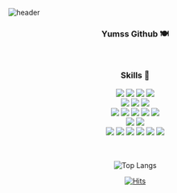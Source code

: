
![header](https://capsule-render.vercel.app/api?type=waving&color=timeGradient&height=150&animation=fadeIn&section=header&text=&fontAlign=70&desc=)

<div align="center">
    <h3 align="center"> Yumss Github 🍽️ </h3>
    <br />
    <h3>Skills 🔨</h3>
    <div>
        <img src="https://img.shields.io/badge/HTML-E34F26?style=flat-square&logo=HTML5&logoColor=white" />
        <img src="https://img.shields.io/badge/CSS-1572B6?style=flat-square&logo=CSS3&logoColor=white" />
        <img src="https://img.shields.io/badge/JavaScript-F7DF1E?style=flat-square&logo=javascript&logoColor=white" />
        <img src="https://img.shields.io/badge/TypeScript-3178C6?style=flat-square&logo=typescript&logoColor=white" />
    </div>
    <div>
        <img src="https://img.shields.io/badge/SCSS-CC6699?style=flat-square&logo=Sass&logoColor=white" />
        <img src="https://img.shields.io/badge/CSS Modules-000000?style=flat-square&logo=cssmodules&logoColor=white" />
        <img src="https://img.shields.io/badge/Styled-components-DB7093?style=flat-square&logo=styledcomponents&logoColor=white" />
    </div>
    <div>
        <img src="https://img.shields.io/badge/jQuery-0769AD?style=flat-square&logo=jquery&logoColor=white" />
        <img src="https://img.shields.io/badge/React-61DAFB?style=flat-square&logo=React&logoColor=white" />    
        <img src="https://img.shields.io/badge/Redux-764ABC?style=flat-square&logo=Redux&logoColor=white" />
        <img src="https://img.shields.io/badge/Redux-Saga-999999?style=flat-square&logo=Reduxsaga&logoColor=white" />
        <img src="https://img.shields.io/badge/Next.js-000000?style=flat-square&logo=nextdotjs&logoColor=white" />                
    </div>
    <div>
        <img src="https://img.shields.io/badge/AWS S3-569A31?style=flat-square&logo=amazons3&logoColor=white" />
        <img src="https://img.shields.io/badge/Amazon AWS-232F3E?style=flat-square&logo=amazonaws&logoColor=white" />
    </div>
    <div>
        <img src="https://img.shields.io/badge/Github-181717?style=flat-square&logo=github&logoColor=white" />
        <img src="https://img.shields.io/badge/Jira-0052CC?style=flat-square&logo=jira&logoColor=white" />
        <img src="https://img.shields.io/badge/Confluence-172B4D?style=flat-square&logo=confluence&logoColor=white" />
        <img src="https://img.shields.io/badge/Slack-4A154B?style=flat-square&logo=Slack&logoColor=white" />
        <img src="https://img.shields.io/badge/Figma-F24E1E?style=flat-square&logo=Figma&logoColor=white" />
        <img src="https://img.shields.io/badge/Notion-000000?style=flat-square&logo=Notion&logoColor=white" />
    </div>
</div>
<br />
<br />
<div align="center">
    
![Top Langs](https://github-readme-stats.vercel.app/api/top-langs/?username=yum-kim&hide_progress=true)

</div>
<div align="center">
    
[![Hits](https://hits.seeyoufarm.com/api/count/incr/badge.svg?url=https%3A%2F%2Fgithub.com%2Fyum-kim&count_bg=%23CA9DEF&title_bg=%23000000&icon=github.svg&icon_color=%23E7E7E7&title=Github&edge_flat=false)](https://github.com/yum-kim)

</div>



